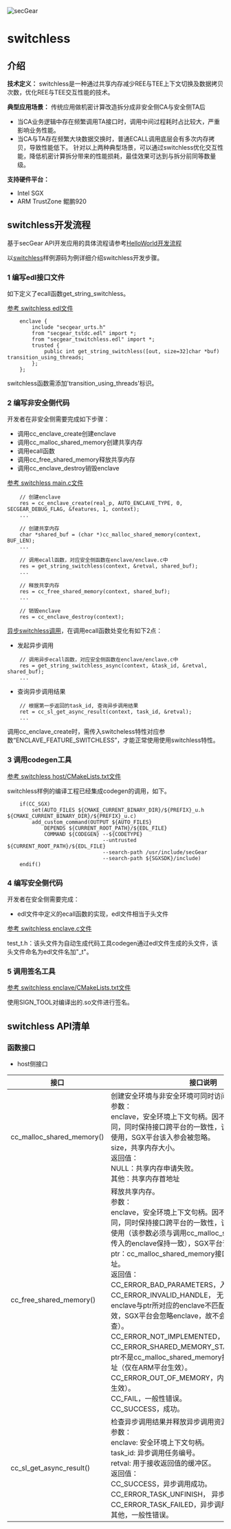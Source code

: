 <img src="../../docs/logo.png" alt="secGear" style="zoom:100%;" />

switchless
============================

介绍
-----------

 **技术定义：** switchless是一种通过共享内存减少REE与TEE上下文切换及数据拷贝次数，优化REE与TEE交互性能的技术。

 **典型应用场景：** 传统应用做机密计算改造拆分成非安全侧CA与安全侧TA后

- 当CA业务逻辑中存在频繁调用TA接口时，调用中间过程耗时占比较大，严重影响业务性能。
- 当CA与TA存在频繁大块数据交换时，普通ECALL调用底层会有多次内存拷贝，导致性能低下。
  针对以上两种典型场景，可以通过switchless优化交互性能，降低机密计算拆分带来的性能损耗，最佳效果可达到与拆分前同等数量级。

 **支持硬件平台：** 

- Intel SGX
- ARM TrustZone 鲲鹏920

switchless开发流程
------------------------------

基于secGear API开发应用的具体流程请参考[HelloWorld开发流程](../../README.md)

以[switchless](../switchless)样例源码为例详细介绍switchless开发步骤。

### 1 编写edl接口文件

如下定义了ecall函数get_string_switchless。

[参考 switchless edl文件](./switchless.edl)

```
	enclave {
        include "secgear_urts.h"
        from "secgear_tstdc.edl" import *;
        from "secgear_tswitchless.edl" import *;
        trusted {
            public int get_string_switchless([out, size=32]char *buf) transition_using_threads;
        };
    };
```

switchless函数需添加'transition_using_threads'标识。

### 2 编写非安全侧代码
开发者在非安全侧需要完成如下步骤：
- 调用cc_enclave_create创建enclave
- 调用cc_malloc_shared_memory创建共享内存
- 调用ecall函数
- 调用cc_free_shared_memory释放共享内存
- 调用cc_enclave_destroy销毁enclave

[参考 switchless main.c文件](./host/main.c)
```
    // 创建enclave
    res = cc_enclave_create(real_p, AUTO_ENCLAVE_TYPE, 0, SECGEAR_DEBUG_FLAG, &features, 1, context);
    ...

    // 创建共享内存
    char *shared_buf = (char *)cc_malloc_shared_memory(context, BUF_LEN);
    ...

    // 调用ecall函数，对应安全侧函数在enclave/enclave.c中
    res = get_string_switchless(context, &retval, shared_buf);
    ...

    // 释放共享内存
    res = cc_free_shared_memory(context, shared_buf);
    ...

    // 销毁enclave
    res = cc_enclave_destroy(context);
```
[异步switchless调用](../switchless_performance/host/main.c)，在调用ecall函数处变化有如下2点：
- 发起异步调用
```
    // 调用异步ecall函数，对应安全侧函数在enclave/enclave.c中
    res = get_string_switchless_async(context, &task_id, &retval, shared_buf);
    ...
```
- 查询异步调用结果
```
    // 根据第一步返回的task_id, 查询异步调用结果
    ret = cc_sl_get_async_result(context, task_id, &retval);
    ...
```
调用cc_enclave_create时，需传入switcheless特性对应参数“ENCLAVE_FEATURE_SWITCHLESS”，才能正常使用使用switchless特性。
### 3 调用codegen工具
[参考 switchless host/CMakeLists.txt文件](./host/CMakeLists.txt)

switchless样例的编译工程已经集成codegen的调用，如下。

```	
	if(CC_SGX)
		set(AUTO_FILES ${CMAKE_CURRENT_BINARY_DIR}/${PREFIX}_u.h ${CMAKE_CURRENT_BINARY_DIR}/${PREFIX}_u.c)
		add_custom_command(OUTPUT ${AUTO_FILES}
			DEPENDS ${CURRENT_ROOT_PATH}/${EDL_FILE}
			COMMAND ${CODEGEN} --${CODETYPE}
                               --untrusted ${CURRENT_ROOT_PATH}/${EDL_FILE}
                               --search-path /usr/include/secGear
                               --search-path ${SGXSDK}/include)
	endif()
```


### 4 编写安全侧代码
开发者在安全侧需要完成：
- edl文件中定义的ecall函数的实现，edl文件相当于头文件

[参考 switchless enclave.c文件](./enclave/enclave.c)

test_t.h：该头文件为自动生成代码工具codegen通过edl文件生成的头文件，该头文件命名为edl文件名加"_t"。

### 5 调用签名工具

[参考 switchless enclave/CMakeLists.txt文件](./enclave/CMakeLists.txt)

使用SIGN_TOOL对编译出的.so文件进行签名。

switchless API清单
------------------------------
### 函数接口
- host侧接口

|  接口   | 接口说明  |
|  ----  | ----  |
| cc_malloc_shared_memory()  | 创建安全环境与非安全环境可同时访问的共享内存。<br>参数：<br>enclave，安全环境上下文句柄。因不同平台共享内存模型不同，同时保持接口跨平台的一致性，该参数仅在ARM平台被使用，SGX平台该入参会被忽略。<br>size，共享内存大小。<br>返回值：<br>NULL：共享内存申请失败。<br>其他：共享内存首地址<br> |
| cc_free_shared_memory()  | 释放共享内存。<br>参数：<br>enclave，安全环境上下文句柄。因不同平台共享内存模型不同，同时保持接口跨平台的一致性，该参数仅在ARM平台被使用（该参数必须与调用cc_malloc_shared_memory接口时传入的enclave保持一致），SGX平台该入参会被忽略。<br>ptr：cc_malloc_shared_memory接口返回的共享内存地址。<br>返回值：<br>CC_ERROR_BAD_PARAMETERS，入参非法。 <br>CC_ERROR_INVALID_HANDLE， 无效enclave或者传入的enclave与ptr所对应的enclave不匹配（仅在ARM平台生效，SGX平台会忽略enclave，故不会对enclave进行检查）。 <br>CC_ERROR_NOT_IMPLEMENTED，该接口未实现。 <br>CC_ERROR_SHARED_MEMORY_START_ADDR_INVALID， <br>ptr不是cc_malloc_shared_memory接口返回的共享内存地址（仅在ARM平台生效）。 <br>CC_ERROR_OUT_OF_MEMORY，内存不足（仅在ARM平台生效）。 <br>CC_FAIL，一般性错误。 <br>CC_SUCCESS，成功。|
| cc_sl_get_async_result()  | 检查异步调用结果并释放异步调用资源（当前仅支持ARM）。<br>参数：<br>enclave: 安全环境上下文句柄。<br>task_id: 异步调用任务编号。<br>retval: 用于接收返回值的缓冲区。<br>返回值：<br>CC_SUCCESS，异步调用成功。 <br>CC_ERROR_TASK_UNFINISH， 异步调用处理中。 <br>CC_ERROR_TASK_FAILED，异步调用框架执行失败。 <br>其他，一般性错误。|
